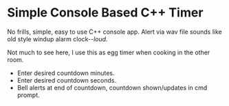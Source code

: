 Simple Console Based C++ Timer
========================

No frills, simple, easy to use C++ console app.
Alert via wav file sounds like old style windup alarm clock--*loud.*

Not much to see here, I use this as egg timer when cooking in the other room.

 - Enter desired countdown minutes.
 - Enter desired countdown seconds.
 - Bell alerts at end of countdown, countdown shown/updates in cmd prompt.
